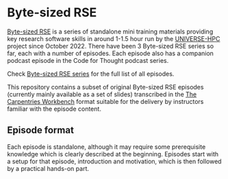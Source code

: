 # Byte-sized RSE

[Byte-sized RSE](https://www.universe-hpc.ac.uk/events/byte-sized-rse/) is a series of standalone mini training materials providing key research software skills in around 1-1.5 hour run by the [UNIVERSE-HPC](https://www.universe-hpc.ac.uk/) project since October 2022. There have been 3 Byte-sized RSE series so far, each with a number of episodes. Each episode also has a companion podcast episode in the Code for Thought podcast series.

Check [Byte-sized RSE series](https://www.universe-hpc.ac.uk/events/byte-sized-rse/) for the full list of all episodes.

This repository contains a subset of original Byte-sized RSE episodes (currently mainly available as a set of slides) transcribed in the [The Carpentries Workbench][workbench] format suitable for the delivery by instructors familiar with the episode content. 

## Episode format

Each episode is standalone, although it may require some prerequisite knowledge which is clearly described at the beginning. Episodes start with a setup for that episode, introduction and motivation, which is then followed by a practical hands-on part.


[workbench]: https://carpentries.github.io/sandpaper-docs/
